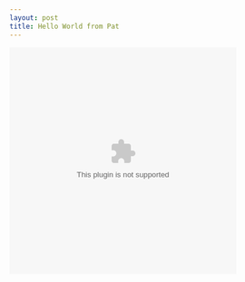 ```yaml
---
layout: post
title: Hello World from Pat
---
```

<html>
	<body>
	      
<object width="400" height="400" data="tools.swf"></object>
	</body>
 </html>